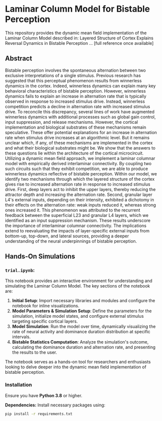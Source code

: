 # Laminar Column Model for Bistable Perception

This repository provides the dynamic mean field implementation of the Laminar Column Model described in:
Layered Structure of Cortex Explains Reversal Dynamics in Bistable Perception ... [full reference once available]

## Abstract
Bistable perception involves the spontaneous alternation between two exclusive interpretations of a single stimulus. Previous research has suggested that this perceptual phenomenon results from winnerless dynamics in the cortex. Indeed, winnerless dynamics can explain many key behavioral characteristics of bistable perception. However, winnerless dynamics fails to explain an increase in alternation rate that is typically observed in response to increased stimulus drive. Instead, winnerless competition predicts a decline in alternation rate with increased stimulus drive. To reconcile this discrepancy, several lines of work have augmented winnerless dynamics with additional processes such as global gain control, input suppression, and release mechanisms. However, the cortical implementation and biological substrates of these mechanisms remain speculative. These offer potential explanations for an increase in alternation rate when stimulus drive increases at an algorithmic level. But it remains unclear which, if any, of these mechanisms are implemented in the cortex and what their biological substrates might be. We show that the answers to these questions lie within the architecture of the cortical microcircuit. Utilizing a dynamic mean field approach, we implement a laminar columnar model with empirically derived interlaminar connectivity. By coupling two such circuits such that they exhibit competition, we are able to produce winnerless dynamics reflective of bistable perception. Within our model, we identify two mechanisms through which the layered structure of the cortex gives rise to increased alternation rate in response to increased stimulus drive. First, deep layers act to inhibit the upper layers, thereby reducing the attractor depth and increasing the alternation rate. Second, granular layer L4's external inputs, depending on their intensity, exhibited a dichotomy in their effects on the alternation rate: weak inputs reduced it, whereas strong ones increased it. This phenomenon was attributed to the recurrent feedback between the superficial L23 and granular L4 layers, which we identified as an input suppression mechanism. These results underscore the importance of interlaminar columnar connectivity. The implications extend to reevaluating the impacts of layer-specific external inputs from bottom-up, top-down, and lateral sources, providing a deeper understanding of the neural underpinnings of bistable perception.

## Hands-On Simulations

### `trial.ipynb`:
This notebook provides an interactive environment for understanding and simulating the Laminar Column Model. The key sections of the notebook are:

1. **Initial Setup**: Import necessary libraries and modules and configure the notebook for inline visualizations.
2. **Model Parameters & Simulation Setup**: Define the parameters for the simulation, initialize model states, and configure external stimulus targeting specific cortical layers.
3. **Model Simulation**: Run the model over time, dynamically visualizing the rate of neural activity and dominance duration distribution at specific intervals.
4. **Bistable Statistics Computation**: Analyze the simulation's outcome, calculating the dominance duration and alternation rate, and presenting the results to the user.

The notebook serves as a hands-on tool for researchers and enthusiasts looking to delve deeper into the dynamic mean field implementation of bistable perception.

### Installation

Ensure you have **Python 3.8** or higher.

**Dependencies:** Install necessary packages using:

```bash
pip install -r requirements.txt
```